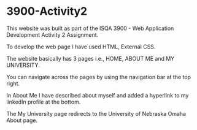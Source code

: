 # 3900-Activity2
This website was built as part of the ISQA 3900 - Web Application Development Activity 2 Assignment.

To develop the web page I have used HTML, External CSS.

The website basically has 3 pages i.e., HOME, ABOUT ME and MY UNIVERSITY.

You can navigate across the pages by using the navigation bar at the top right.

In About Me I have described about myself and added a hyperlink to my linkedIn profile at the bottom.

The My University page redirects to the University of Nebraska Omaha About page.
